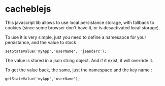 # cacheblejs

This javascript lib allows to use local persistance storage, with fallback to cookies (since some browser don't have it, or is desactivated local storage).

To use it is very simple, just you need to define a namesapce for your persistance, and the value to stock :

 `setStateValue('myApp','userName', 'jeandarc');`

The value is stored in a json string object. And if it exist, it will override it.

To get the value back, the same, just the namespace and the key name :

`getStateValue('myApp','userName');`
